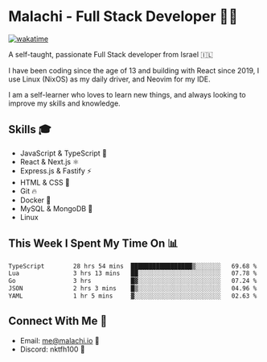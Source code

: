 # Malachi - Full Stack Developer 🚀🔥
[![wakatime](https://wakatime.com/badge/user/112ec769-e669-4b78-a46f-cf4343930741.svg)](https://wakatime.com/@112ec769-e669-4b78-a46f-cf4343930741)

A self-taught, passionate Full Stack developer from Israel 🇮🇱

I have been coding since the age of 13 and building with React since 2019, I use Linux (NixOS) as my daily driver, and Neovim for my IDE.

I am a self-learner who loves to learn new things, and always looking to improve my skills and knowledge.

## Skills 🎓
- JavaScript & TypeScript 💎
- React & Next.js ⚛️
- Express.js & Fastify ⚡️
- HTML & CSS 🎨
- Git 🔥
- Docker 🐳
- MySQL & MongoDB 💾
- Linux

## This Week I Spent My Time On 📊
<!--START_SECTION:waka-->

```txt
TypeScript        28 hrs 54 mins  █████████████████▒░░░░░░░   69.68 %
Lua               3 hrs 13 mins   ██░░░░░░░░░░░░░░░░░░░░░░░   07.78 %
Go                3 hrs           █▓░░░░░░░░░░░░░░░░░░░░░░░   07.24 %
JSON              2 hrs 3 mins    █▒░░░░░░░░░░░░░░░░░░░░░░░   04.96 %
YAML              1 hr 5 mins     ▓░░░░░░░░░░░░░░░░░░░░░░░░   02.63 %
```

<!--END_SECTION:waka-->


## Connect With Me 📱
- Email: me@malachi.io 📧
- Discord: nktfh100 👾

